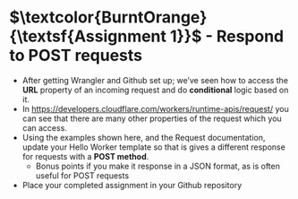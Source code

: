 # $\textcolor{BurntOrange}{\textsf{Assignment  1}}$ - Respond to POST requests
 - After getting Wrangler and Github set up; we’ve seen how to access the **URL** property of an incoming request and do **conditional** logic based on it.
 - In https://developers.cloudflare.com/workers/runtime-apis/request/ you can see that there are many other properties of the request which you can access.
 - Using the examples shown here, and the Request documentation, update your Hello Worker template so that is gives a different response for requests with a **POST method**.
   - Bonus points if you make it response in a JSON format, as is often useful for POST requests
 - Place your completed assignment in your Github repository

